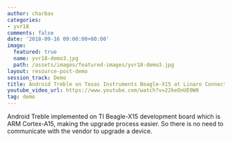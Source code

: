 ```yaml
---
author: charbax
categories:
- yvr18
comments: false
date: '2018-09-16 09:00:00+00:00'
image:
  featured: true
  name: yvr18-demo3.jpg
  path: /assets/images/featured-images/yvr18-demo3.jpg
layout: resource-post-demo
session_track: Demo
title: Android Treble on Texas Instruments Beagle-X15 at Linaro Connect
youtube_video_url: https://www.youtube.com/watch?v=22keOnUE0W0
tag: demo
---
```

Android Treble implemented on TI Beagle-X15 development board which is ARM Cortex-A15, making the upgrade process easier. So there is no need to communicate with the vendor to upgrade a device.